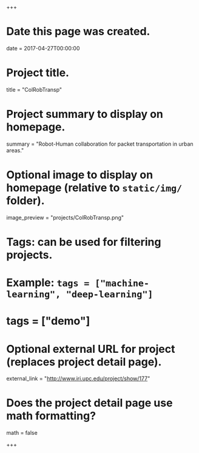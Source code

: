 +++
# Date this page was created.
date = 2017-04-27T00:00:00

# Project title.
title = "ColRobTransp"

# Project summary to display on homepage.
summary = "Robot-Human collaboration for packet transportation in urban areas."

# Optional image to display on homepage (relative to `static/img/` folder).
image_preview = "projects/ColRobTransp.png"

# Tags: can be used for filtering projects.
# Example: `tags = ["machine-learning", "deep-learning"]`
# tags = ["demo"]

# Optional external URL for project (replaces project detail page).
external_link = "http://www.iri.upc.edu/project/show/177"

# Does the project detail page use math formatting?
math = false

+++

